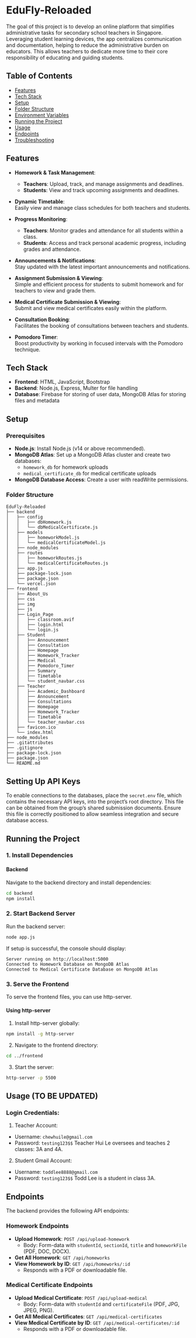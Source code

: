 # EduFly-Reloaded

The goal of this project is to develop an online platform that simplifies administrative tasks for secondary school teachers in Singapore. Leveraging student learning devices, the app centralizes communication and documentation, helping to reduce the administrative burden on educators. This allows teachers to dedicate more time to their core responsibility of educating and guiding students.

## Table of Contents
- [Features](#features)
- [Tech Stack](#tech-stack)
- [Setup](#setup)
- [Folder Structure](#folder-structure)
- [Environment Variables](#environment-variables)
- [Running the Project](#running-the-project)
- [Usage](#usage)
- [Endpoints](#endpoints)
- [Troubleshooting](#troubleshooting)

## Features

- **Homework & Task Management**:  
  - **Teachers**: Upload, track, and manage assignments and deadlines.  
  - **Students**: View and track upcoming assignments and deadlines.

- **Dynamic Timetable**:  
  Easily view and manage class schedules for both teachers and students.

- **Progress Monitoring**:  
  - **Teachers**: Monitor grades and attendance for all students within a class.  
  - **Students**: Access and track personal academic progress, including grades and attendance.

- **Announcements & Notifications**:  
  Stay updated with the latest important announcements and notifications.

- **Assignment Submission & Viewing**:  
  Simple and efficient process for students to submit homework and for teachers to view and grade them.

- **Medical Certificate Submission & Viewing**:  
  Submit and view medical certificates easily within the platform.

- **Consultation Booking**:  
  Facilitates the booking of consultations between teachers and students.

- **Pomodoro Timer**:  
  Boost productivity by working in focused intervals with the Pomodoro technique.


## Tech Stack
- **Frontend**: HTML, JavaScript, Bootstrap
- **Backend**: Node.js, Express, Multer for file handling
- **Database**: Firebase for storing of user data, MongoDB Atlas for storing files and metadata

## Setup

### Prerequisites
- **Node.js**: Install Node.js (v14 or above recommended).
- **MongoDB Atlas**: Set up a MongoDB Atlas cluster and create two databases:
  - `homework_db` for homework uploads
  - `medical_certificate_db` for medical certificate uploads
- **MongoDB Database Access**: Create a user with readWrite permissions.

### Folder Structure
```
EduFly-Reloaded
├── backend
│   ├── config
│   │   ├── dbHomework.js
│   │   └── dbMedicalCertificate.js
│   ├── models
│   │   ├── homeworkModel.js
│   │   └── medicalCertificateModel.js
│   ├── node_modules
│   ├── routes
│   │   ├── homeworkRoutes.js
│   │   └── medicalCertificateRoutes.js
│   ├── app.js
│   ├── package-lock.json
│   ├── package.json
│   └── vercel.json
├── frontend
│   ├── About_Us
│   ├── css
│   ├── img
│   ├── js
│   ├── Login_Page
│   │   ├── classroom.avif
│   │   ├── login.html
│   │   └── login.js
│   ├── Student
│   │   ├── Announcement
│   │   ├── Consultation
│   │   ├── Homepage
│   │   ├── Homework_Tracker
│   │   ├── Medical
│   │   ├── Pomodoro_Timer
│   │   ├── Summary
│   │   ├── Timetable
│   │   └── student_navbar.css
│   ├── Teacher
│   │   ├── Academic_Dashboard
│   │   ├── Announcement
│   │   ├── Consultations
│   │   ├── Homepage
│   │   ├── Homework_Tracker
│   │   ├── Timetable
│   │   └── teacher_navbar.css
│   ├── favicon.ico
│   └── index.html
├── node_modules
├── .gitattributes
├── .gitignore
├── package-lock.json
├── package.json
└── README.md
```

## Setting Up API Keys

To enable connections to the databases, place the `secret.env` file, which contains the necessary API keys, into the project’s root directory. This file can be obtained from the group’s shared submission documents. Ensure this file is correctly positioned to allow seamless integration and secure database access.

## Running the Project

### 1. Install Dependencies

#### Backend
Navigate to the backend directory and install dependencies:
```bash
cd backend
npm install
```

### 2. Start Backend Server
Run the backend server:
```bash
node app.js
```

If setup is successful, the console should display:
```
Server running on http://localhost:5000
Connected to Homework Database on MongoDB Atlas
Connected to Medical Certificate Database on MongoDB Atlas
```

### 3. Serve the Frontend
To serve the frontend files, you can use http-server.

#### Using http-server
1. Install http-server globally:
```bash
npm install -g http-server
```

2. Navigate to the frontend directory:
```bash
cd ../frontend
```

3. Start the server:
```bash
http-server -p 5500
```

## Usage (TO BE UPDATED)


### Login Credentials:
1. Teacher Account:
- Username: `chewhuile@gmail.com`
- Password: `testing123$$`
Teacher Hui Le oversees and teaches 2 classes: 3A and 4A.

2. Student Gmail Account:
- Username: `toddlee8888@gmail.com`
- Password: `testing123$$`
Todd Lee is a student in class 3A.

## Endpoints

The backend provides the following API endpoints:

### Homework Endpoints
- **Upload Homework**: `POST /api/upload-homework`
  - Body: Form-data with `studentId`, `sectionId`, `title` and `homeworkFile` (PDF, DOC, DOCX).
- **Get All Homework**: `GET /api/homeworks`
- **View Homework by ID**: `GET /api/homeworks/:id`
  - Responds with a PDF or downloadable file.

### Medical Certificate Endpoints
- **Upload Medical Certificate**: `POST /api/upload-medical`
  - Body: Form-data with `studentId` and `certificateFile` (PDF, JPG, JPEG, PNG).
- **Get All Medical Certificates**: `GET /api/medical-certificates`
- **View Medical Certificate by ID**: `GET /api/medical-certificates/:id`
  - Responds with a PDF or downloadable file.
